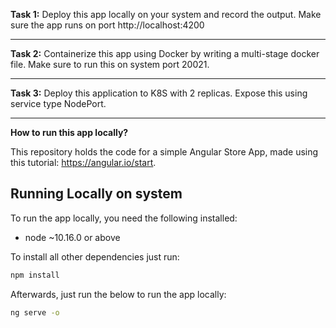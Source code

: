 
**Task 1:** Deploy this app locally on your system and record the output. Make sure the app runs on port http://localhost:4200

--------------------------------------------------------------------------------------------------------------------------

**Task 2:** Containerize this app using Docker by writing a multi-stage docker file. Make sure to run this on system port 20021. 

--------------------------------------------------------------------------------------------------------------------------

**Task 3:** Deploy this application to K8S with 2 replicas. Expose this using service type NodePort. 

------------------------------------------------------------------------------------------------- 


**How to run this app locally?**


This repository holds the code for a simple Angular Store App, made using this tutorial: https://angular.io/start.

## Running Locally on system

To run the app locally, you need the following installed:
* node ~10.16.0 or above

To install all other dependencies just run:
```bash
npm install
```
Afterwards, just run the below to run the app locally:
```bash
ng serve -o  
```

